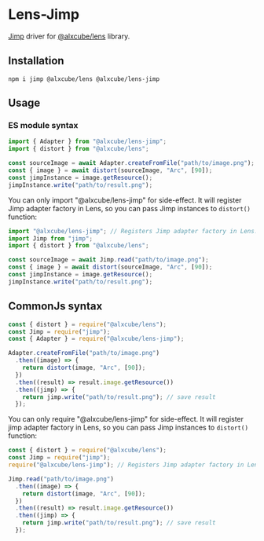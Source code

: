 # Lens-Jimp

[Jimp](https://www.npmjs.com/package/jimp) driver for
[@alxcube/lens](https://www.npmjs.com/package/@alxcube/lens) library.

## Installation

```
npm i jimp @alxcube/lens @alxcube/lens-jimp
```

## Usage

### ES module syntax

```js
import { Adapter } from "@alxcube/lens-jimp";
import { distort } from "@alxcube/lens";

const sourceImage = await Adapter.createFromFile("path/to/image.png");
const { image } = await distort(sourceImage, "Arc", [90]);
const jimpInstance = image.getResource();
jimpInstance.write("path/to/result.png");
```

You can only import "@alxcube/lens-jimp" for side-effect. It will register Jimp adapter factory in Lens, so you can
pass Jimp instances to `distort()` function:

```js
import "@alxcube/lens-jimp"; // Registers Jimp adapter factory in Lens.
import Jimp from "jimp";
import { distort } from "@alxcube/lens";

const sourceImage = await Jimp.read("path/to/image.png");
const { image } = await distort(sourceImage, "Arc", [90]);
const jimpInstance = image.getResource();
jimpInstance.write("path/to/result.png");
```

## CommonJs syntax

```javascript
const { distort } = require("@alxcube/lens");
const Jimp = require("jimp");
const { Adapter } = require("@alxcube/lens-jimp");

Adapter.createFromFile("path/to/image.png")
  .then((image) => {
    return distort(image, "Arc", [90]);
  })
  .then((result) => result.image.getResource())
  .then((jimp) => {
    return jimp.write("path/to/result.png"); // save result
  });
```

You can only require "@alxcube/lens-jimp" for side-effect. It will register jimp adapter factory in Lens, so you can
pass Jimp instances to `distort()` function:

```javascript
const { distort } = require("@alxcube/lens");
const Jimp = require("jimp");
require("@alxcube/lens-jimp"); // Registers Jimp adapter factory in Lens.

Jimp.read("path/to/image.png")
  .then((image) => {
    return distort(image, "Arc", [90]);
  })
  .then((result) => result.image.getResource())
  .then((jimp) => {
    return jimp.write("path/to/result.png"); // save result
  });
```
